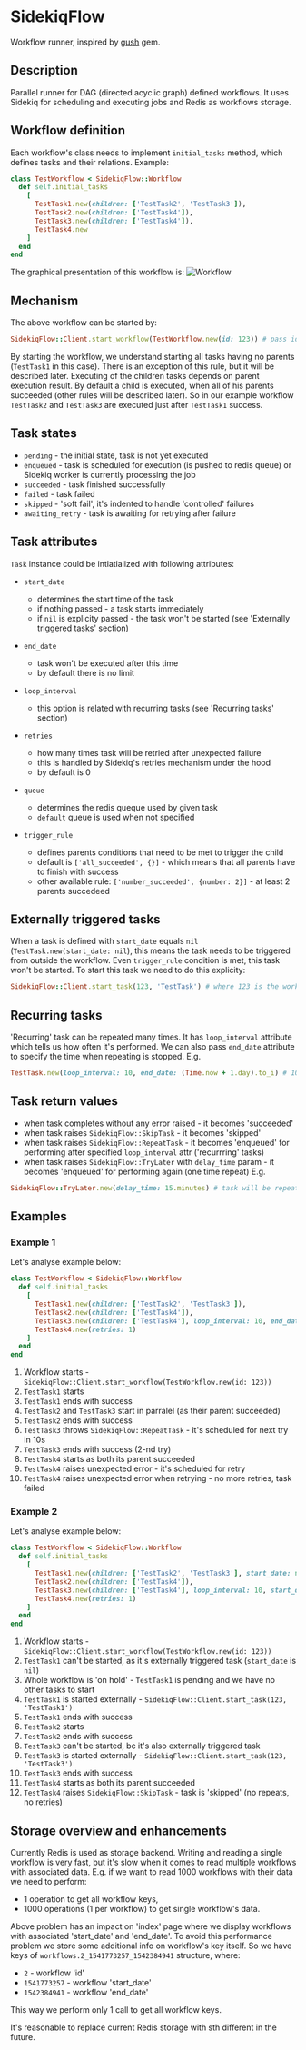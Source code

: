 # SidekiqFlow

Workflow runner, inspired by [gush](https://github.com/chaps-io/gush) gem.


## Description

Parallel runner for DAG (directed acyclic graph) defined workflows.
It uses Sidekiq for scheduling and executing jobs and Redis as workflows storage.


## Workflow definition

Each workflow's class needs to implement `initial_tasks` method, which defines tasks and their relations.
Example:
```ruby
class TestWorkflow < SidekiqFlow::Workflow
  def self.initial_tasks
    [
      TestTask1.new(children: ['TestTask2', 'TestTask3']),
      TestTask2.new(children: ['TestTask4']),
      TestTask3.new(children: ['TestTask4']),
      TestTask4.new
    ]
  end
end
```
The graphical presentation of this workflow is:
![Workflow](/images/workflow_example.png)

## Mechanism

The above workflow can be started by:
```ruby
SidekiqFlow::Client.start_workflow(TestWorkflow.new(id: 123)) # pass identifier
```
By starting the workflow, we understand starting all tasks having no parents (`TestTask1` in this case). There is an exception of this rule, but it will be described later. Executing of the children tasks depends on parent execution result. By default a child is executed, when all of his parents succeeded (other rules will be described later). So in our example workflow `TestTask2` and `TestTask3` are executed just after `TestTask1` success.

## Task states

* `pending` - the initial state, task is not yet executed
* `enqueued` - task is scheduled for execution (is pushed to redis queue) or Sidekiq worker is currently processing the job
* `succeeded` - task finished successfully
* `failed` - task failed
* `skipped` - 'soft fail', it's indented to handle 'controlled' failures
* `awaiting_retry` - task is awaiting for retrying after failure


## Task attributes
`Task` instance could be intiatialized with following attributes:

* `start_date`
  * determines the start time of the task
  * if nothing passed -  a task starts immediately
  * if `nil` is explicity passed - the task won't be started (see 'Externally triggered tasks' section)

* `end_date`
  * task won't be executed after this time
  * by default there is no limit

* `loop_interval`
  * this option is related with recurring tasks (see 'Recurring tasks' section)

* `retries`
  * how many times task will be retried after unexpected failure
  * this is handled by Sidekiq's retries mechanism under the hood
  * by default is 0

* `queue`
  * determines the redis queque used by given task
  * `default` queue is used when not specified

* `trigger_rule`
  * defines parents conditions that need to be met to trigger the child
  * default is `['all_succeeded', {}]` - which means that all parents have to finish with success
  * other available rule: `['number_succeeded', {number: 2}]` - at least 2 parents succedeed


## Externally triggered tasks
When a task is defined with `start_date` equals `nil` (`TestTask.new(start_date: nil`), this means the task needs to be triggered from outside the workflow. Even `trigger_rule` condition is met, this task won't be started. To start this task we need to do this explicity:
```ruby
SidekiqFlow::Client.start_task(123, 'TestTask') # where 123 is the workflow id

```


## Recurring tasks

'Recurring' task can be repeated many times. It has `loop_interval` attribute which tells us how often it's performed.
We can also pass `end_date` attribute to specify the time when repeating is stopped.
E.g.
```ruby
TestTask.new(loop_interval: 10, end_date: (Time.now + 1.day).to_i) # 10s interval, 1 day duration
```


## Task return values

* when task completes without any error raised -  it becomes 'succeeded'
* when task raises `SidekiqFlow::SkipTask` - it becomes 'skipped'
* when task raises `SidekiqFlow::RepeatTask` - it becomes 'enqueued' for performing after specified `loop_interval` attr ('recurrring' tasks)
* when task raises `SidekiqFlow::TryLater` with `delay_time` param - it becomes 'enqueued' for performing again (one time repeat)
E.g.
```ruby
SidekiqFlow::TryLater.new(delay_time: 15.minutes) # task will be repeated once after 15 minutes
```

## Examples

### Example 1

Let's analyse example below:
```ruby
class TestWorkflow < SidekiqFlow::Workflow
  def self.initial_tasks
    [
      TestTask1.new(children: ['TestTask2', 'TestTask3']),
      TestTask2.new(children: ['TestTask4']),
      TestTask3.new(children: ['TestTask4'], loop_interval: 10, end_date: (Time.now + 1.minute).to_i),
      TestTask4.new(retries: 1)
    ]
  end
end
```
1. Workflow starts - `SidekiqFlow::Client.start_workflow(TestWorkflow.new(id: 123))`
2. `TestTask1` starts
3. `TestTask1` ends with success
4. `TestTask2` and `TestTask3` start in parralel (as their parent succeeded)
5. `TestTask2` ends with success
6. `TestTask3` throws `SidekiqFlow::RepeatTask` - it's scheduled for next try in 10s
7. `TestTask3` ends with success (2-nd try)
8. `TestTask4` starts as both its parent succeeded
9. `TestTask4` raises unexpected error - it's scheduled for retry
10. `TestTask4` raises unexpected error when retrying - no more retries, task failed

### Example 2

Let's analyse example below:
```ruby
class TestWorkflow < SidekiqFlow::Workflow
  def self.initial_tasks
    [
      TestTask1.new(children: ['TestTask2', 'TestTask3'], start_date: nil),
      TestTask2.new(children: ['TestTask4']),
      TestTask3.new(children: ['TestTask4'], loop_interval: 10, start_date: nil, end_date: (Time.now + 1.minute).to_i),
      TestTask4.new(retries: 1)
    ]
  end
end
```
1. Workflow starts - `SidekiqFlow::Client.start_workflow(TestWorkflow.new(id: 123))`
2. `TestTask1` can't be started, as it's externally triggered task (`start_date` is `nil`)
3. Whole workflow is 'on hold' - `TestTask1` is pending and we have no other tasks to start
4. `TestTask1` is started externally - `SidekiqFlow::Client.start_task(123, 'TestTask1')`
5. `TestTask1` ends with success
6. `TestTask2` starts
7. `TestTask2` ends with success
8. `TestTask3` can't be started, bc it's also externally triggered task
9. `TestTask3` is started externally - `SidekiqFlow::Client.start_task(123, 'TestTask3')`
10. `TestTask3` ends with success
11. `TestTask4` starts as both its parent succeeded
12. `TestTask4` raises `SidekiqFlow::SkipTask` - task is 'skipped' (no repeats, no retries)


## Storage overview and enhancements

Currently Redis is used as storage backend.
Writing and reading a single workflow is very fast, but it's slow when it comes to read multiple workflows with associated data.
E.g. if we want to read 1000 workflows with their data we need to perform:
* 1 operation to get all workflow keys,
* 1000 operations (1 per workflow) to get single workflow's data.

Above problem has an impact on 'index' page where we display workflows with associated 'start_date' and 'end_date'.
To avoid this performance problem we store some additional info on workflow's key itself.
So we have keys of `workflows.2_1541773257_1542384941` structure, where:
* `2` - workflow 'id'
* `1541773257` - workflow 'start_date'
* `1542384941` - workflow 'end_date'

This way we perform only 1 call to get all workflow keys.

It's reasonable to replace current Redis storage with sth different in the future.
